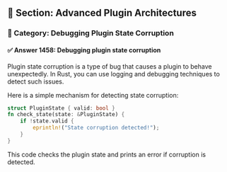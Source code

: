 ## 📘 Section: Advanced Plugin Architectures  
### 🔹 Category: Debugging Plugin State Corruption  
#### ✅ Answer 1458: Debugging plugin state corruption

Plugin state corruption is a type of bug that causes a plugin to behave unexpectedly. In Rust, you can use logging and debugging techniques to detect such issues.

Here is a simple mechanism for detecting state corruption:

```rust
struct PluginState { valid: bool }
fn check_state(state: &PluginState) {
    if !state.valid {
        eprintln!("State corruption detected!");
    }
}
```
This code checks the plugin state and prints an error if corruption is detected.
